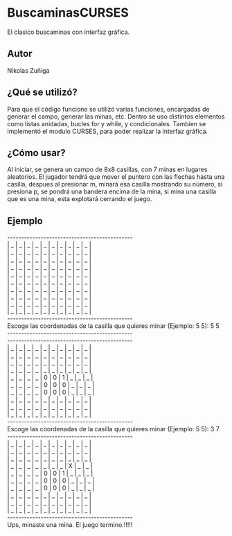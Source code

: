 # BuscaminasCURSES
El clasico buscaminas con interfaz gráfica.<br>
<h2>Autor</h2>
Nikolas Zuñiga
</u1>
<h2>¿Qué se utilizó?</h2>
Para que el código funcione se utilizó varias funciones, encargadas de generar el campo, generar las minas, etc. Dentro se uso distintos elementos como listas anidadas, bucles for y while, y condicionales. Tambien se implementó el modulo CURSES, para poder realizar la interfaz gráfica.<br>
<h2>¿Cómo usar?</h2>
Al iniciar, se genera un campo de 8x8 casillas, con 7 minas en lugares aleatorios. El jugador tendrá que mover el puntero con las flechas hasta una casilla, despues al presionar m, minará esa casilla mostrando su número, si presiona p, se pondrá una bandera encima de la mina, si mina una casilla que es una mina, esta explotará cerrando el juego.
<h2>Ejemplo</h2>
---------------------------------------------<br>
| _ | _ | _ | _ | _ | _ | _ | _ | _ | _ |<br>
| _ | _ | _ | _ | _ | _ | _ | _ | _ | _ |<br>
| _ | _ | _ | _ | _ | _ | _ | _ | _ | _ |<br>
| _ | _ | _ | _ | _ | _ | _ | _ | _ | _ |<br>
| _ | _ | _ | _ | _ | _ | _ | _ | _ | _ |<br>
| _ | _ | _ | _ | _ | _ | _ | _ | _ | _ |<br>
| _ | _ | _ | _ | _ | _ | _ | _ | _ | _ |<br>
| _ | _ | _ | _ | _ | _ | _ | _ | _ | _ |<br>
| _ | _ | _ | _ | _ | _ | _ | _ | _ | _ |<br>
| _ | _ | _ | _ | _ | _ | _ | _ | _ | _ |<br>
---------------------------------------------<br>
Escoge las coordenadas de la casilla que quieres minar (Ejemplo: 5 5): 5 5<br>
---------------------------------------------<br>
---------------------------------------------<br>
| _ | _ | _ | _ | _ | _ | _ | _ | _ | _ |<br>
| _ | _ | _ | _ | _ | _ | _ | _ | _ | _ |<br>
| _ | _ | _ | _ | _ | _ | _ | _ | _ | _ |<br>
| _ | _ | _ | _ | _ | _ | _ | _ | _ | _ |<br>
| _ | _ | _ | _ | 0 | 0 | 1 | _ | _ | _ |<br>
| _ | _ | _ | _ | 0 | 0 | 0 | _ | _ | _ |<br>
| _ | _ | _ | _ | 0 | 0 | 0 | _ | _ | _ |<br>
| _ | _ | _ | _ | _ | _ | _ | _ | _ | _ |<br>
| _ | _ | _ | _ | _ | _ | _ | _ | _ | _ |<br>
| _ | _ | _ | _ | _ | _ | _ | _ | _ | _ |<br>
---------------------------------------------<br>
Escoge las coordenadas de la casilla que quieres minar (Ejemplo: 5 5): 3 7<br>
---------------------------------------------<br>
| _ | _ | _ | _ | _ | _ | _ | _ | _ | _ |<br>
| _ | _ | _ | _ | _ | _ | _ | _ | _ | _ |<br>
| _ | _ | _ | _ | _ | _ | _ | _ | _ | _ |<br>
| _ | _ | _ | _ | _ | _ | _ | X | _ | _ |<br>
| _ | _ | _ | _ | 0 | 0 | 1 | _ | _ | _ |<br>
| _ | _ | _ | _ | 0 | 0 | 0 | _ | _ | _ |<br>
| _ | _ | _ | _ | 0 | 0 | 0 | _ | _ | _ |<br>
| _ | _ | _ | _ | _ | _ | _ | _ | _ | _ |<br>
| _ | _ | _ | _ | _ | _ | _ | _ | _ | _ |<br>
| _ | _ | _ | _ | _ | _ | _ | _ | _ | _ |<br>
---------------------------------------------<br>
Ups, minaste una mina. El juego termino.!!!!!
